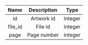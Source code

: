 | Name | Description | Type |
|:----:|:-----------:|:----:|
| id | Artwork id | integer |
| file_id | File id | integer |
| page | Page number | integer |
